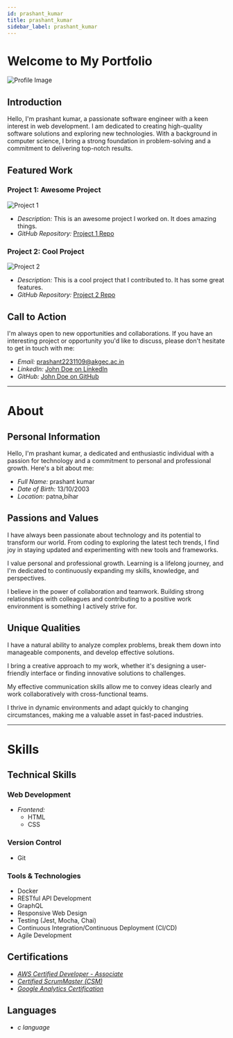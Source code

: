 ```yaml
---
id: prashant_kumar
title: prashant_kumar
sidebar_label: prashant_kumar
---
```


# Welcome to My Portfolio


![Profile Image](https://pps.whatsapp.net/v/t61.24694-24/345014939_223838650349658_2199072328151032082_n.jpg?ccb=11-4&oh=01_AdTgCataPVrHnbPIVOj2FsyMmUwDqmkRXsmvyAixUBO5Lg&oe=6522DA6D&_nc_sid=000000&_nc_cat=104)

## Introduction

Hello, I'm prashant kumar, a passionate software engineer with a keen interest in web development. I am dedicated to creating high-quality software solutions and exploring new technologies. With a background in computer science, I bring a strong foundation in problem-solving and a commitment to delivering top-notch results.

## Featured Work

### Project 1: Awesome Project

![Project 1](https://example.com/project1.jpg)

- *Description:* This is an awesome project I worked on. It does amazing things.
- *GitHub Repository:* [Project 1 Repo](https://github.com/your-username/project1)

### Project 2: Cool Project

![Project 2](https://example.com/project2.jpg)

- *Description:* This is a cool project that I contributed to. It has some great features.
- *GitHub Repository:* [Project 2 Repo](https://github.com/your-username/project2)

## Call to Action

I'm always open to new opportunities and collaborations. If you have an interesting project or opportunity you'd like to discuss, please don't hesitate to get in touch with me:

- *Email:* prashant2231109@akgec.ac.in
- *LinkedIn:* [John Doe on LinkedIn](https://www.linkedin.com/in/prashnt)
- *GitHub:* [John Doe on GitHub](https://github.com/prashant2231109)




-------------------------------------------------

# About


## Personal Information

Hello, I'm prashant kumar, a dedicated and enthusiastic individual with a passion for technology and a commitment to personal and professional growth. Here's a bit about me:

- *Full Name:* prashant kumar
- *Date of Birth:* 13/10/2003
- *Location:* patna,bihar

## Passions and Values


I have always been passionate about technology and its potential to transform our world. From coding to exploring the latest tech trends, I find joy in staying updated and experimenting with new tools and frameworks.


I value personal and professional growth. Learning is a lifelong journey, and I'm dedicated to continuously expanding my skills, knowledge, and perspectives.


I believe in the power of collaboration and teamwork. Building strong relationships with colleagues and contributing to a positive work environment is something I actively strive for.


## Unique Qualities


I have a natural ability to analyze complex problems, break them down into manageable components, and develop effective solutions.


I bring a creative approach to my work, whether it's designing a user-friendly interface or finding innovative solutions to challenges.


My effective communication skills allow me to convey ideas clearly and work collaboratively with cross-functional teams.


I thrive in dynamic environments and adapt quickly to changing circumstances, making me a valuable asset in fast-paced industries.



-------------------------------------------------

# Skills




## Technical Skills

### Web Development

- *Frontend:*
  - HTML
  - CSS
 



### Version Control

- Git

### Tools & Technologies

- Docker
- RESTful API Development
- GraphQL
- Responsive Web Design
- Testing (Jest, Mocha, Chai)
- Continuous Integration/Continuous Deployment (CI/CD)
- Agile Development

## Certifications


- [*AWS Certified Developer - Associate*](https://github.com/your-username/project1)
- [*Certified ScrumMaster (CSM)*](https://github.com/your-username/project1)
- [ *Google Analytics Certification*](https://github.com/your-username/project1)

## Languages

- *c language*
